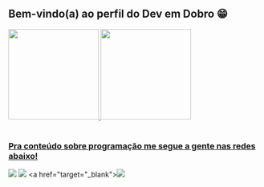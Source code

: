 ## Bem-vindo(a) ao perfil do Dev em Dobro 😁

 <div>
   <a href="https://github.com/setmoanjo">
   <img height="180em" src="https://github-readme-stats.vercel.app/api?username=setmoanjo&show_icons=true&theme=tokyonight&include_all_commits=true&count_private=true"/>
   <img height="180em" src="https://github-readme-stats.vercel.app/api/top-langs/?username=setmoanjo&layout=compact&langs_count=6&theme=tokyonight"/>
</div>
    


</div>
 
<br>
 
### Pra conteúdo sobre programação me segue a gente nas redes abaixo!
 
<div> 
 
 <a href="https://discord.gg/5DVhGKVf4h" target="_blank"><img src="https://img.shields.io/badge/Discord-7289DA?style=for-the-badge&logo=discord&logoColor=white" target="_blank"></a> 
  <a href = "mailto:matheustokumori@gmail.com"><img src="https://img.shields.io/badge/-Gmail-%23333?style=for-the-badge&logo=gmail&logoColor=white" target="_blank"></a>
  <a href="target="_blank"><img src="https://img.shields.io/badge/-LinkedIn-%230077B5?style=for-the-badge&logo=linkedin&logoColor=white" target="_blank"></a>
</div>
